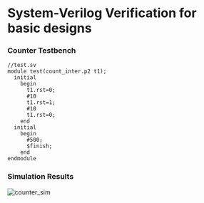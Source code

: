# System-Verilog Verification for basic designs
### Counter Testbench

```
//test.sv
module test(count_inter.p2 t1);
  initial
    begin
      t1.rst=0;
      #10
      t1.rst=1;
      #10
      t1.rst=0;
    end
  initial
    begin
      #500;
      $finish;
    end
endmodule
```
### Simulation Results
![counter_sim](https://github.com/Knightmare-0/System-Verilog/assets/112769624/e53debf8-7b2c-458e-90b8-9868439d9928)
